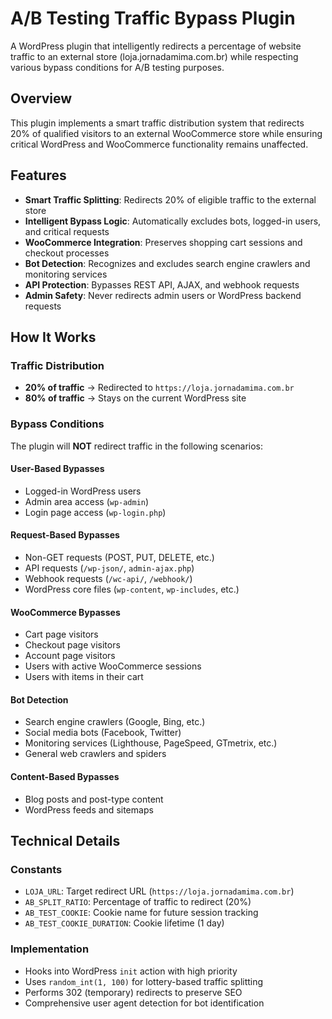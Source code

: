 # A/B Testing Traffic Bypass Plugin

A WordPress plugin that intelligently redirects a percentage of website traffic to an external store (loja.jornadamima.com.br) while respecting various bypass conditions for A/B testing purposes.

## Overview

This plugin implements a smart traffic distribution system that redirects 20% of qualified visitors to an external WooCommerce store while ensuring critical WordPress and WooCommerce functionality remains unaffected.

## Features

- **Smart Traffic Splitting**: Redirects 20% of eligible traffic to the external store
- **Intelligent Bypass Logic**: Automatically excludes bots, logged-in users, and critical requests
- **WooCommerce Integration**: Preserves shopping cart sessions and checkout processes
- **Bot Detection**: Recognizes and excludes search engine crawlers and monitoring services
- **API Protection**: Bypasses REST API, AJAX, and webhook requests
- **Admin Safety**: Never redirects admin users or WordPress backend requests

## How It Works

### Traffic Distribution
- **20% of traffic** → Redirected to `https://loja.jornadamima.com.br`
- **80% of traffic** → Stays on the current WordPress site

### Bypass Conditions

The plugin will **NOT** redirect traffic in the following scenarios:

#### User-Based Bypasses
- Logged-in WordPress users
- Admin area access (`wp-admin`)
- Login page access (`wp-login.php`)

#### Request-Based Bypasses
- Non-GET requests (POST, PUT, DELETE, etc.)
- API requests (`/wp-json/`, `admin-ajax.php`)
- Webhook requests (`/wc-api/`, `/webhook/`)
- WordPress core files (`wp-content`, `wp-includes`, etc.)

#### WooCommerce Bypasses
- Cart page visitors
- Checkout page visitors
- Account page visitors
- Users with active WooCommerce sessions
- Users with items in their cart

#### Bot Detection
- Search engine crawlers (Google, Bing, etc.)
- Social media bots (Facebook, Twitter)
- Monitoring services (Lighthouse, PageSpeed, GTmetrix, etc.)
- General web crawlers and spiders

#### Content-Based Bypasses
- Blog posts and post-type content
- WordPress feeds and sitemaps

## Technical Details

### Constants
- `LOJA_URL`: Target redirect URL (`https://loja.jornadamima.com.br`)
- `AB_SPLIT_RATIO`: Percentage of traffic to redirect (20%)
- `AB_TEST_COOKIE`: Cookie name for future session tracking
- `AB_TEST_COOKIE_DURATION`: Cookie lifetime (1 day)

### Implementation
- Hooks into WordPress `init` action with high priority
- Uses `random_int(1, 100)` for lottery-based traffic splitting
- Performs 302 (temporary) redirects to preserve SEO
- Comprehensive user agent detection for bot identification

